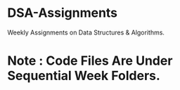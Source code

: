 # DSA-Assignments
Weekly Assignments on Data Structures &amp; Algorithms.
# Note : Code Files Are Under Sequential Week Folders.
